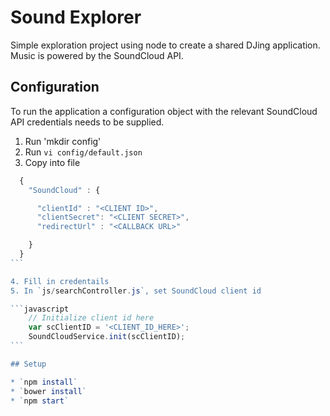 # Sound Explorer

Simple exploration project using node to create a shared DJing application. Music is powered by the SoundCloud API.

## Configuration

To run the application a configuration object with the relevant SoundCloud API credentials needs to be supplied.

1. Run 'mkdir config'
2. Run `vi config/default.json`
3. Copy into file

````JavaScript
  {
    "SoundCloud" : {

      "clientId" : "<CLIENT ID>",
      "clientSecret": "<CLIENT SECRET>",
      "redirectUrl" : "<CALLBACK URL>"

    }
  }
```

4. Fill in credentails
5. In `js/searchController.js`, set SoundCloud client id

```javascript
    // Initialize client id here
    var scClientID = '<CLIENT_ID_HERE>';
    SoundCloudService.init(scClientID);
```

## Setup

* `npm install`
* `bower install`
* `npm start`
